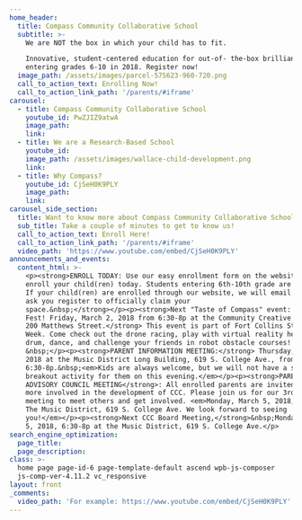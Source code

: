 ```yaml
---
home_header:
  title: Compass Community Collaborative School
  subtitle: >-
    We are NOT the box in which your child has to fit. 

    Innovative, student-centered education for out-of- the-box brilliance
    entering grades 6-10 in 2018. Register now!
  image_path: /assets/images/parcel-575623-960-720.png
  call_to_action_text: Enrolling Now!
  call_to_action_link_path: '/parents/#iframe'
carousel:
  - title: Compass Community Collaborative School
    youtube_id: PwZJIZ9atwA
    image_path:
    link:
  - title: We are a Research-Based School
    youtube_id:
    image_path: /assets/images/wallace-child-development.png
    link:
  - title: Why Compass?
    youtube_id: CjSeH0K9PLY
    image_path:
    link:
carousel_side_section:
  title: Want to know more about Compass Community Collaborative School?
  sub_title: Take a couple of minutes to get to know us!
  call_to_action_text: Enroll Here!
  call_to_action_link_path: '/parents/#iframe'
  video_path: 'https://www.youtube.com/embed/CjSeH0K9PLY'
announcements_and_events:
  content_html: >-
    <p><strong>ENROLL TODAY: Use our easy enrollment form on the website to
    enroll your child(ren) today. Students entering 6th-10th grade are eligible.
    If your child(ren) are enrolled through our website, we will email you to
    ask you register to officially claim your
    space.&nbsp;</strong></p><p><strong>Next "Taste of Compass" event: STEAM
    Fest! Friday, March 2, 2018 from 6:30-8p at the Community Creative Center,
    200 Matthews Street.</strong> This event is part of Fort Collins Start Up
    Week. Come check out the drone racing, play with virtual reality headsets,
    drum, dance, and challenge your friends in robot obstacle courses!
    &nbsp;</p><p><strong>PARENT INFORMATION MEETING:</strong> Thursday, March 8,
    2018 at the Music District Long Building, 619 S. College Ave., from
    6:30-8p.&nbsp;<em>Kids are always welcome, but we will not have a separate
    breakout activity for them on this evening.</em></p><p><strong>PARENT
    ADVISORY COUNCIL MEETING</strong>: All enrolled parents are invited to get
    more involved in the development of CCC. Please join us for our 3rd PAC
    meeting to meet others and get involved. <em>Monday, March 5, 2018, 6:30p at
    The Music District, 619 S. College Ave. We look forward to seeing
    you!</em></p><p><strong>Next CCC Board Meeting,</strong>&nbsp;Monday, March
    5, 2018, 6:30-8p at the Music District, 619 S. College Ave.</p>
search_engine_optimization:
  page_title:
  page_description:
class: >-
  home page page-id-6 page-template-default ascend wpb-js-composer
  js-comp-ver-4.11.2 vc_responsive
layout: front
_comments:
  video_path: 'For example: https://www.youtube.com/embed/CjSeH0K9PLY'
---
```


